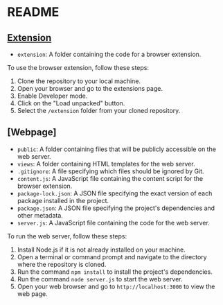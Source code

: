 # README

## [Extension](./extension)

- `extension`: A folder containing the code for a browser extension.

To use the browser extension, follow these steps:

1. Clone the repository to your local machine.
2. Open your browser and go to the extensions page.
3. Enable Developer mode.
4. Click on the "Load unpacked" button.
5. Select the `/extension` folder from your cloned repository.

## [Webpage]

- `public`: A folder containing files that will be publicly accessible on the web server.
- `views`: A folder containing HTML templates for the web server.
- `.gitignore`: A file specifying which files should be ignored by Git.
- `content.js`: A JavaScript file containing the content script for the browser extension.
- `package-lock.json`: A JSON file specifying the exact version of each package installed in the project.
- `package.json`: A JSON file specifying the project's dependencies and other metadata.
- `server.js`: A JavaScript file containing the code for the web server.

To run the web server, follow these steps:

1. Install Node.js if it is not already installed on your machine.
2. Open a terminal or command prompt and navigate to the directory where the repository is cloned.
3. Run the command `npm install` to install the project's dependencies.
4. Run the command `node server.js` to start the web server.
5. Open your web browser and go to `http://localhost:3000` to view the web page.
